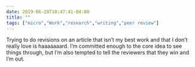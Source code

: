 ```yaml
---
date: 2019-06-28T10:47:41-04:00
title: ""
tags: ["micro","Work","research","writing","peer review"]
---
```

Trying to do revisions on an article that isn’t my best work and that I don’t really love is haaaaaaard. I’m committed enough to the core idea to see things through, but I’m also tempted to tell the reviewers that they win and I’m out.
